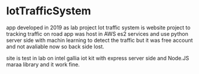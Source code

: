 # IotTrafficSystem
app developed in 2019 as lab project 
Iot traffic system is website project to tracking traffic on road 
app was host in AWS es2 services and use python server side with machin learning to detect the traffic but it was free account and not avaliable now so back side lost.

site is test in lab on intel gallia iot kit with express server side and Node.JS maraa library and it work fine.
